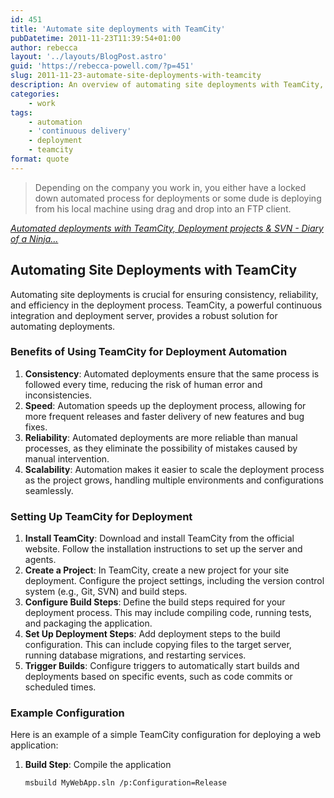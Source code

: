 ```yaml
---
id: 451
title: 'Automate site deployments with TeamCity'
pubDatetime: 2011-11-23T11:39:54+01:00
author: rebecca
layout: '../layouts/BlogPost.astro'
guid: 'https://rebecca-powell.com/?p=451'
slug: 2011-11-23-automate-site-deployments-with-teamcity
description: An overview of automating site deployments with TeamCity, highlighting the benefits of continuous delivery and deployment automation.
categories:
    - work
tags:
    - automation
    - 'continuous delivery'
    - deployment
    - teamcity
format: quote
---
```


> Depending on the company you work in, you either have a locked down automated process for deployments or some dude is deploying from his local machine using drag and drop into an FTP client.

<cite><a href="http://www.diaryofaninja.com/blog/2010/05/09/automated-site-deployments-with-teamcity-deployment-projects-amp-svn">Automated deployments with TeamCity, Deployment projects & SVN - Diary of a Ninja…</a></cite>

## Automating Site Deployments with TeamCity

Automating site deployments is crucial for ensuring consistency, reliability, and efficiency in the deployment process. TeamCity, a powerful continuous integration and deployment server, provides a robust solution for automating deployments.

### Benefits of Using TeamCity for Deployment Automation

1. **Consistency**: Automated deployments ensure that the same process is followed every time, reducing the risk of human error and inconsistencies.
2. **Speed**: Automation speeds up the deployment process, allowing for more frequent releases and faster delivery of new features and bug fixes.
3. **Reliability**: Automated deployments are more reliable than manual processes, as they eliminate the possibility of mistakes caused by manual intervention.
4. **Scalability**: Automation makes it easier to scale the deployment process as the project grows, handling multiple environments and configurations seamlessly.

### Setting Up TeamCity for Deployment

1. **Install TeamCity**: Download and install TeamCity from the official website. Follow the installation instructions to set up the server and agents.
2. **Create a Project**: In TeamCity, create a new project for your site deployment. Configure the project settings, including the version control system (e.g., Git, SVN) and build steps.
3. **Configure Build Steps**: Define the build steps required for your deployment process. This may include compiling code, running tests, and packaging the application.
4. **Set Up Deployment Steps**: Add deployment steps to the build configuration. This can include copying files to the target server, running database migrations, and restarting services.
5. **Trigger Builds**: Configure triggers to automatically start builds and deployments based on specific events, such as code commits or scheduled times.

### Example Configuration

Here is an example of a simple TeamCity configuration for deploying a web application:

1. **Build Step**: Compile the application
   ```bash
   msbuild MyWebApp.sln /p:Configuration=Release